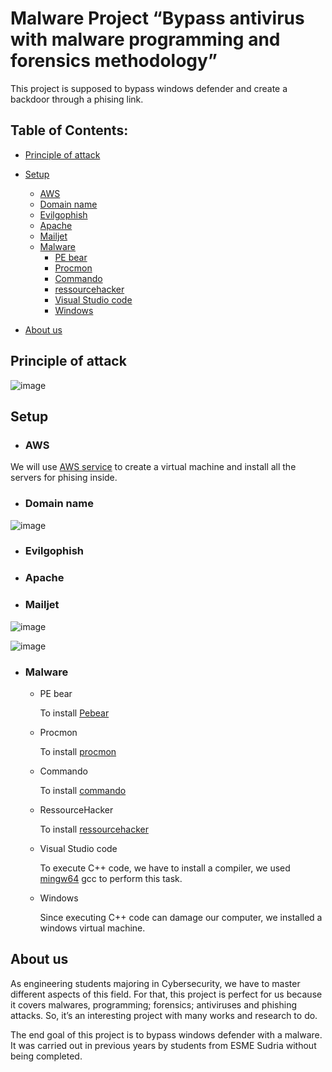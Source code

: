 # Malware Project “Bypass antivirus with malware programming and forensics methodology”

This project is supposed to bypass windows defender and create a backdoor through a phising link.


## Table of Contents:

   - [Principle of attack](#principle-of-attack)
   - [Setup](#setup)
      - [AWS](#aws)
      - [Domain name](#domain-name)
      - [Evilgophish](#evilgophish)
      - [Apache](#apache)
      - [Mailjet](#mailjet)
      - [Malware](#malware)
        - [PE bear](#pe-bear)
        - [Procmon](#procmon)
        - [Commando](#commando)
        - [ressourcehacker](#ressourcehacker)
        - [Visual Studio code](#visual-studio-code)
        - [Windows](#windows)

   - [About us](#about-us)


## Principle of attack

![image](https://user-images.githubusercontent.com/80312634/227156955-5988f20d-ddf4-4cf4-8a12-cfc88e23ab5f.png)


## Setup

  - ### AWS

We will use [AWS service](https://aws.amazon.com/) to create a virtual machine and install all the servers for phising inside.

  - ### Domain name


![image](https://user-images.githubusercontent.com/80312634/227160189-634d2cb0-31f2-4638-b648-aa442f9199c3.png)


  - ### Evilgophish


  - ### Apache


  - ### Mailjet

![image](https://user-images.githubusercontent.com/80312634/227162792-3b111c2f-cf8d-4603-8ea2-95a2eb021efe.png)


![image](https://user-images.githubusercontent.com/80312634/227162836-439494b4-1cb0-486b-a1f2-d00400b33989.png)

  - ### Malware
    - PE bear

        To install [Pebear](https://github.com/hasherezade/pe-bear)

    - Procmon

        To install [procmon](https://learn.microsoft.com/en-us/sysinternals/downloads/procmon)

    - Commando

         To install [commando](https://github.com/mandiant/commando-vm)

    - RessourceHacker

         To install [ressourcehacker](http://www.angusj.com/resourcehacker/)
         
    - Visual Studio code


         To execute C++ code, we have to install a compiler, we used [mingw64](https://code.visualstudio.com/docs/cpp/config-mingw) gcc to perform this task.
          
    - Windows

         Since executing C++ code can damage our computer, we installed a windows virtual machine.






## About us

As engineering students majoring in Cybersecurity, we have to master different aspects of this field. For that, this project is perfect for us because it covers malwares, programming; forensics; antiviruses and phishing attacks. So, it’s an interesting project with many works and research to do.  

The end goal of this project is to bypass windows defender with a malware. It was carried out in previous years by students from ESME Sudria without being completed.
